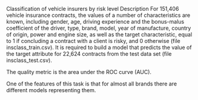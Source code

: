 Classification of vehicle insurers by risk level
Description
For 151,406 vehicle insurance contracts, the values ​​of a number of characteristics are known, including gender, age, driving experience and the bonus-malus coefficient of the driver, type, brand, model, year of manufacture, country of origin, power and engine size, as well as the target characteristic, equal to 1 if concluding a contract with a client is risky, and 0 otherwise (file insclass_train.csv).
It is required to build a model that predicts the value of the target attribute for 22,624 contracts from the test data set (file insclass_test.csv).

The quality metric is the area under the ROC curve (AUC).

One of the features of this task is that for almost all brands there are different models representing them.
